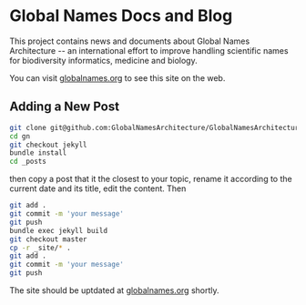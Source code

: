 Global Names Docs and Blog
==========================

This project contains news and documents about Global Names Architecture -- an
international effort to improve handling scientific names for biodiversity
informatics, medicine and biology.

You can visit [globalnames.org] to see this site on the web.


Adding a New Post
-----------------

```bash
git clone git@github.com:GlobalNamesArchitecture/GlobalNamesArchitecture.github.io.git gn
cd gn
git checkout jekyll
bundle install
cd _posts
```

then copy a post that it the closest to your topic, rename it according to
the current date and its title, edit the content. Then

```bash
git add .
git commit -m 'your message'
git push
bundle exec jekyll build
git checkout master
cp -r _site/* .
git add .
git commit -m 'your message'
git push
```
The site should be uptdated at [globalnames.org] shortly.

[globalnames.org]: http://globalnames.org
